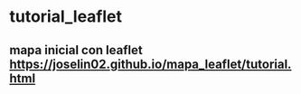# tutorial_leaflet
## mapa inicial con leaflet  https://joselin02.github.io/mapa_leaflet/tutorial.html
